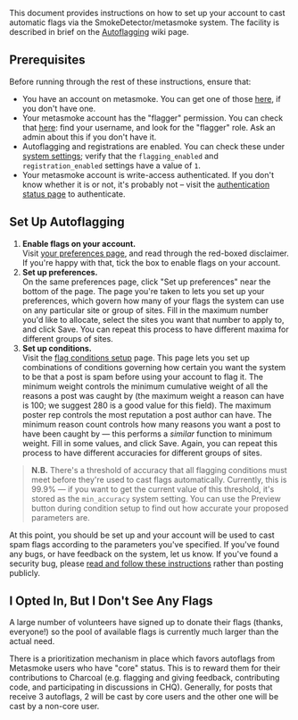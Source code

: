 This document provides instructions on how to set up your account to cast automatic flags via the SmokeDetector/metasmoke system.  The facility is described in brief on the [Autoflagging](Autoflagging) wiki page.

## Prerequisites
Before running through the rest of these instructions, ensure that:

- You have an account on metasmoke. You can get one of those [here](https://metasmoke.erwaysoftware.com/users/sign_up), if you don't have one.
- Your metasmoke account has the "flagger" permission. You can check that [here](https://metasmoke.erwaysoftware.com/users): find your username, and look for the "flagger" role. Ask an admin about this if you don't have it.
- Autoflagging and registrations are enabled. You can check these under [system settings](https://metasmoke.erwaysoftware.com/flagging/settings); verify that the `flagging_enabled` and `registration_enabled` settings have a value of `1`.
- Your metasmoke account is write-access authenticated. If you don't know whether it is or not, it's probably not – visit the [authentication status page](https://metasmoke.erwaysoftware.com/authentication/status) to authenticate.

## Set Up Autoflagging
1. **Enable flags on your account.**  
   Visit [your preferences page](https://metasmoke.erwaysoftware.com/flagging/preferences), and read through the red-boxed disclaimer. If you're happy with that, tick the box to enable flags on your account.
2. **Set up preferences.**  
   On the same preferences page, click "Set up preferences" near the bottom of the page. The page you're taken to lets you set up your preferences, which govern how many of your flags the system can use on any particular site or group of sites. Fill in the maximum number you'd like to allocate, select the sites you want that number to apply to, and click Save. You can repeat this process to have different maxima for different groups of sites.
3. **Set up conditions.**  
   Visit the [flag conditions setup](https://metasmoke.erwaysoftware.com/flagging/conditions/new) page. This page lets you set up combinations of conditions governing how certain you want the system to be that a post is spam before using your account to flag it. The minimum weight controls the minimum cumulative weight of all the reasons a post was caught by (the maximum weight a reason can have is 100; we suggest 280 is a good value for this field). The maximum poster rep controls the most reputation a post author can have. The minimum reason count controls how many reasons you want a post to have been caught by — this performs a *similar* function to minimum weight. Fill in some values, and click Save. Again, you can repeat this process to have different accuracies for different groups of sites.

> **N.B.** There's a threshold of accuracy that all flagging conditions must meet before they're used to cast flags automatically. Currently, this is 99.9% — if you want to get the current value of this threshold, it's stored as the `min_accuracy` system setting. You can use the Preview button during condition setup to find out how accurate your proposed parameters are.

At this point, you should be set up and your account will be used to cast spam flags according to the parameters you've specified. If you've found any bugs, or have feedback on the system, let us know. If you've found a security bug, please [read and follow these instructions](https://charcoal-se.org/security) rather than posting publicly.

## I Opted In, But I Don't See Any Flags

A large number of volunteers have signed up to donate their flags (thanks, everyone!) so the pool of available flags is currently much larger than the actual need.

There is a prioritization mechanism in place which favors autoflags from Metasmoke users who have "core" status. This is to reward them for their contributions to Charcoal (e.g. flagging and giving feedback, contributing code, and participating in discussions in CHQ). Generally, for posts that receive 3 autoflags, 2 will be cast by core users and the other one will be cast by a non-core user. 